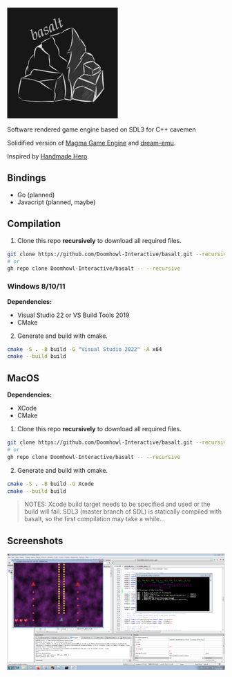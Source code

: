 ![basalt](misc/logo_small.png)

Software rendered game engine based on SDL3 for C++ cavemen

Solidified version of [Magma Game Engine](https://github.com/bramtechs/RaylibMagmaEngine) and [dream-emu](https://github.com/bramtechs/dream-emu).

Inspired by [Handmade Hero](https://handmadehero.org/).

## Bindings

- Go (planned)
- Javacript (planned, maybe)

## Compilation

1. Clone this repo **recursively** to download all required files.

```bash
git clone https://github.com/Doomhowl-Interactive/basalt.git --recursive
# or
gh repo clone Doomhowl-Interactive/basalt -- --recursive
```

### Windows 8/10/11

**Dependencies:**

- Visual Studio 22 or VS Build Tools 2019
- CMake

2. Generate and build with cmake.

```bash
cmake -S . -B build -G "Visual Studio 2022" -A x64
cmake --build build
```

## MacOS

**Dependencies:**

- XCode
- CMake

1. Clone this repo **recursively** to download all required files.

```bash
git clone https://github.com/Doomhowl-Interactive/basalt.git --recursive
# or
gh repo clone Doomhowl-Interactive/basalt -- --recursive
```

2. Generate and build with cmake.

```bash
cmake -S . -B build -G Xcode
cmake --build build
```

> NOTES: Xcode build target needs to be specified and used or the build will fail.
> SDL3 (master branch of SDL) is statically compiled with basalt,
> so the first compilation may take a while...

## Screenshots

![Preview](screenshots/windows7_2.PNG)

```

```
